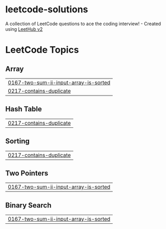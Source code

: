 # leetcode-solutions
A collection of LeetCode questions to ace the coding interview! - Created using [LeetHub v2](https://github.com/arunbhardwaj/LeetHub-2.0)

<!---LeetCode Topics Start-->
# LeetCode Topics
## Array
|  |
| ------- |
| [0167-two-sum-ii-input-array-is-sorted](https://github.com/Yeshwanth-King/leetcode-solutions/tree/master/0167-two-sum-ii-input-array-is-sorted) |
| [0217-contains-duplicate](https://github.com/Yeshwanth-King/leetcode-solutions/tree/master/0217-contains-duplicate) |
## Hash Table
|  |
| ------- |
| [0217-contains-duplicate](https://github.com/Yeshwanth-King/leetcode-solutions/tree/master/0217-contains-duplicate) |
## Sorting
|  |
| ------- |
| [0217-contains-duplicate](https://github.com/Yeshwanth-King/leetcode-solutions/tree/master/0217-contains-duplicate) |
## Two Pointers
|  |
| ------- |
| [0167-two-sum-ii-input-array-is-sorted](https://github.com/Yeshwanth-King/leetcode-solutions/tree/master/0167-two-sum-ii-input-array-is-sorted) |
## Binary Search
|  |
| ------- |
| [0167-two-sum-ii-input-array-is-sorted](https://github.com/Yeshwanth-King/leetcode-solutions/tree/master/0167-two-sum-ii-input-array-is-sorted) |
<!---LeetCode Topics End-->